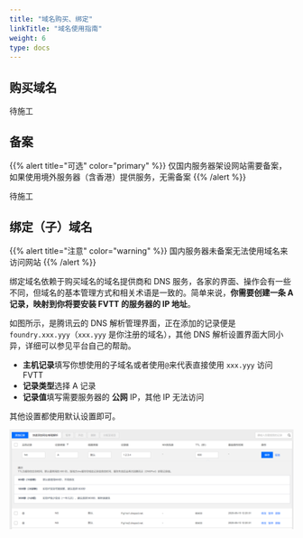 ```yaml
---
title: "域名购买、绑定"
linkTitle: "域名使用指南"
weight: 6
type: docs
---
```


## 购买域名
待施工

## 备案

{{% alert title="可选" color="primary" %}}
仅国内服务器架设网站需要备案，如果使用境外服务器（含香港）提供服务，无需备案
{{% /alert %}}

待施工


## 绑定（子）域名

{{% alert title="注意" color="warning" %}}
国内服务器未备案无法使用域名来访问网站
{{% /alert %}}

绑定域名依赖于购买域名的域名提供商和 DNS 服务，各家的界面、操作会有一些不同，但域名的基本管理方式和相关术语是一致的。简单来说，**你需要创建一条 A 记录，映射到你将要安装 FVTT 的服务器的 IP 地址**。

如图所示，是腾讯云的 DNS 解析管理界面，正在添加的记录便是 `foundry.xxx.yyy`（`xxx.yyy` 是你注册的域名），其他 DNS 解析设置界面大同小异，详细可以参见平台自己的帮助。

- **主机记录**填写你想使用的子域名或者使用`@`来代表直接使用 `xxx.yyy` 访问 FVTT
- **记录类型**选择 A 记录
- **记录值**填写需要服务器的 **公网** IP，其他 IP 无法访问

其他设置都使用默认设置即可。

![](/images/deployment/domain-name.png)
